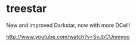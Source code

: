 treestar
========

New and improved Darkstar, now with more DCell!

http://www.youtube.com/watch?v=SvJbCUnmyoo